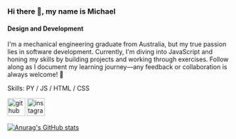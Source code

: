 ### Hi there 👋, my name is Michael
#### Design and Development
I'm a mechanical engineering graduate from Australia, but my true passion lies in software development. Currently, I'm diving into JavaScript and honing my skills by building projects and working through exercises. Follow along as I document my learning journey—any feedback or collaboration is always welcome! 🚀

Skills: PY / JS / HTML / CSS

[<img src='https://cdn.jsdelivr.net/npm/simple-icons@3.0.1/icons/github.svg' alt='github' height='40'>](https://github.com/mkaribi17)  [<img src='https://cdn.jsdelivr.net/npm/simple-icons@3.0.1/icons/instagram.svg' alt='instagram' height='40'>](https://www.instagram.com/habibik_/)  



[![Anurag's GitHub stats](https://github-readme-stats.vercel.app/api?username=mkaribi17)](https://github.com/anuraghazra/github-readme-stats)
